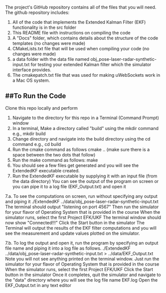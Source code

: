 
The project's GitHub repository contains all of the files that you will need. 
The github repository includes:

1. All of the code that implements the Extended Kalman Filter (EKF) functionality is in the src folder
2. This README file with instructions on compiling the code
3. A "Docs" folder, which contains details about the structure of the code templates (no changes were made)
4. CMakeLists.txt file that will be used when compiling your code (no changes were made)
5. a data folder with the data file named obj_pose-laser-radar-synthetic-input.txt for testing your extended Kalman filter which the simulator interface provides.
6. The cmakepatch.txt file that was used for making uWebSockets work in a Mac OS system.

##To Run the Code
-----------------

Clone this repo locally and perform
1. Navigate to the directory for this repo in a Terminal (Command Prompt) window 
2. In a terminal, Make a directory called "build" using the mkdir command e.g., mkdir build
3. Change directory and navigate into the build directory using the cd command e.g., cd build
4. Run the cmake command as follows cmake .. (make sure there is a space between the two dots that follow)
5. Run the make command as follows: make
6. You should see a few files get generated and you will see the ExtendedKF executable created.
7. Run the ExtendedKF executable by supplying it with an input file (from the data directory) 
You can see the output of the program on screen or you can pipe it to a log file (EKF_Output.txt) and open it

7.a. To see the computations on screen, run without specifying any output and piping it
./ExtendedKF ../data/obj_pose-laser-radar-synthetic-input.txt 
The terminal should output "listening on port 4567"
Then run the simulator for your flavor of Operating System that is provided in the course
When the simulator runs, select the first Project EFK/UKF
The terminal window should now show "Connected!!!"
Click the Start button in the simulator
The Terminal will output the results of the EKF filter computations and you will see the measurement and update values plotted on the simulator. 

7.b. To log the output and open it, run the program by specifying an output file name and piping it into a log file as follows.
./ExtendedKF ../data/obj_pose-laser-radar-synthetic-input.txt > ../data/EKF_Output.txt
Note you will not see anything printed on the terminal window.
Just run the simulator for your flavor of Operating System that is provided in the course
When the simulator runs, select the first Project EFK/UKF
Click the Start button in the simulator
Once it completes, quit the simulator and 
navigate to the "data" directory where you will see the log file name EKF.log
Open the EKF_Output.txt in any text editor

